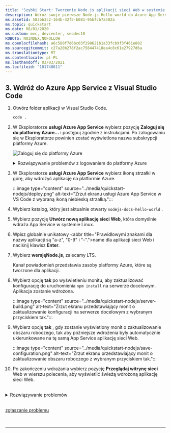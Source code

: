 ```yaml
---
title: 'Szybki Start: Tworzenie Node.js aplikacji sieci Web w systemie Linux'
description: Wdróż swoje pierwsze Node.js Hello world do Azure App Service w ciągu kilku minut.
ms.assetid: 582bb3c2-164b-42f5-b081-95bfcb7a502a
ms.topic: quickstart
ms.date: 08/01/2020
ms.custom: mvc, devcenter, seodec18
ROBOTS: NOINDEX,NOFOLLOW
ms.openlocfilehash: a6c580f7d6bc03f298621b1a33fcb9f3f461e802
ms.sourcegitcommit: c27a20b278f2ac758447418ea4c8c61e27927d6a
ms.translationtype: MT
ms.contentlocale: pl-PL
ms.lasthandoff: 03/03/2021
ms.locfileid: "101748611"
---
```

<!-- default for linux -->

## <a name="3-deploy-to-azure-app-service-from-visual-studio-code"></a>3. Wdróż do Azure App Service z Visual Studio Code

1. Otwórz folder aplikacji w Visual Studio Code.

    ```bash
    code .
    ```

1. W Eksploratorze **usługi Azure App Service** wybierz pozycję **Zaloguj się do platformy Azure...** i postępuj zgodnie z instrukcjami. Po zalogowaniu się w Eksploratorze powinien zostać wyświetlona nazwa subskrypcji platformy Azure.

    ![Zaloguj się do platformy Azure](../media/quickstart-nodejs/sign-in.png)
    <br>
    <details>
    <summary>Rozwiązywanie problemów z logowaniem do platformy Azure</summary>
    
    Jeśli zostanie wyświetlony komunikat o błędzie **"nie można odnaleźć subskrypcji o nazwie [Identyfikator subskrypcji]"** podczas logowania do platformy Azure, może to być spowodowane tym, że jesteś za serwerem proxy i nie można uzyskać dostępu do interfejsu API platformy Azure. Skonfiguruj `HTTP_PROXY` i `HTTPS_PROXY` zmienne środowiskowe za pomocą informacji o serwerze proxy w terminalu przy użyciu `export` .
    
    ```bash
    export HTTPS_PROXY=https://username:password@proxy:8080
    export HTTP_PROXY=http://username:password@proxy:8080
    ```

    [zgłaszanie problemu](https://www.research.net/r/PWZWZ52?tutorial=node-deployment-azure-app-service&step=deploy-app)


1. W Eksploratorze **usługi Azure App Service** wybierz ikonę strzałki w górę, aby wdrożyć aplikację na platformie Azure. 

    :::image type="content" source="../media/quickstart-nodejs/deploy.png" alt-text="Zrzut ekranu usługi Azure App Service w VS Code z wybraną ikoną niebieską strzałką.":::

1. Wybierz katalog, który jest aktualnie otwarty `nodejs-docs-hello-world` .

1. Wybierz pozycję **Utwórz nową aplikację sieci Web**, która domyślnie wdraża App Service w systemie Linux.

1. Wpisz globalnie unikatowy <abbr title="Prawidłowymi znakami dla nazwy aplikacji są "a-z", "0-9" i "-".">name</abbr> dla aplikacji sieci Web i naciśnij klawisz **Enter**. 

1. Wybierz **wersjęNode.js**, zalecamy LTS.

    Kanał powiadomień przedstawia zasoby platformy Azure, które są tworzone dla aplikacji.

1. Wybierz opcję **tak** po wyświetleniu monitu, aby zaktualizować konfigurację do uruchomienia `npm install` na serwerze docelowym. Aplikacja zostanie wdrożona.

    :::image type="content" source="../media/quickstart-nodejs/server-build.png" alt-text="Zrzut ekranu przedstawiający monit o zaktualizowanie konfiguracji na serwerze docelowym z wybranym przyciskiem tak.":::

1. Wybierz opcję **tak** , gdy zostanie wyświetlony monit o zaktualizowanie obszaru roboczego, tak aby późniejsze wdrożenia były automatycznie ukierunkowane na tę samą App Service aplikację sieci Web. 

    :::image type="content" source="../media/quickstart-nodejs/save-configuration.png" alt-text="Zrzut ekranu przedstawiający monit o zaktualizowanie obszaru roboczego z wybranym przyciskiem tak.":::




1. Po zakończeniu wdrażania wybierz pozycję **Przeglądaj witrynę sieci** Web w wierszu polecenia, aby wyświetlić świeżą wdrożoną aplikację sieci Web.

<br>
<details>
<summary>Rozwiązywanie problemów</summary>
* Upewnij się, że aplikacja nasłuchuje na porcie dostarczonym przez zmienną środowiskową portów: `process.env.PORT` .
* Jeśli zostanie wyświetlony komunikat o błędzie **"nie masz uprawnień do wyświetlenia tego katalogu lub strony"**, uruchomienie aplikacji prawdopodobnie nie powiodło się. Przejrzyj dane wyjściowe dziennika, aby znaleźć i naprawić błąd. 

</details>

<br>

[zgłaszanie problemu](https://www.research.net/r/PWZWZ52?tutorial=node-deployment-azure-app-service&prepare-your-environment)


<br>
<hr/>


